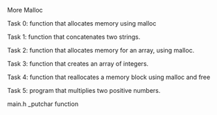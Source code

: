 
More Malloc

Task 0: function that allocates memory using malloc

Task 1: function that concatenates two strings.

Task 2: function that allocates memory for an array, using malloc.

Task 3:  function that creates an array of integers.

Task 4: function that reallocates a memory block using malloc and free

Task 5: program that multiplies two positive numbers.

main.h
_putchar function
